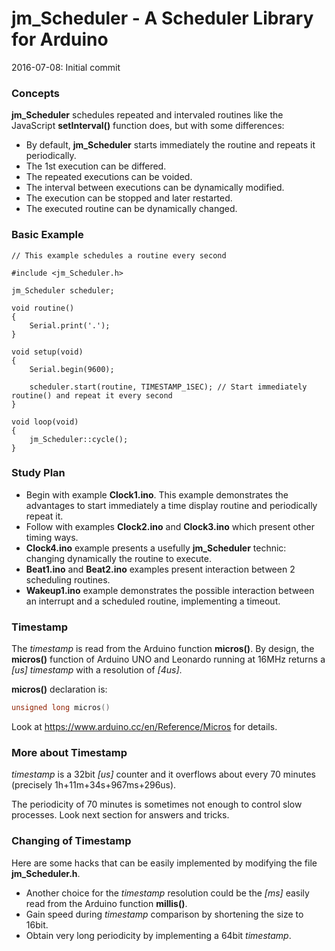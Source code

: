 # jm_Scheduler - A Scheduler Library for Arduino

2016-07-08: Initial commit

### Concepts

**jm_Scheduler** schedules repeated and intervaled routines like the JavaScript **setInterval()** function does, but with some differences:

- By default, **jm_Scheduler** starts immediately the routine and repeats it periodically.
- The 1st execution can be differed.
- The repeated executions can be voided.
- The interval between executions can be dynamically modified.
- The execution can be stopped and later restarted.
- The executed routine can be dynamically changed.

### Basic Example

	// This example schedules a routine every second
	
	#include <jm_Scheduler.h>
  
	jm_Scheduler scheduler;
	
	void routine()
	{
		Serial.print('.');
	}
  
	void setup(void)
	{
		Serial.begin(9600);
		
		scheduler.start(routine, TIMESTAMP_1SEC); // Start immediately routine() and repeat it every second
	}
  
	void loop(void)
	{
		jm_Scheduler::cycle();
	}

### Study Plan

- Begin with example **Clock1.ino**. This example demonstrates the advantages to start immediately a time display routine and periodically repeat it.
- Follow with examples **Clock2.ino** and **Clock3.ino** which present other timing ways.
- **Clock4.ino** example presents a usefully **jm_Scheduler** technic: changing dynamically the routine to execute.
- **Beat1.ino** and **Beat2.ino** examples present interaction between 2 scheduling routines.
- **Wakeup1.ino** example demonstrates the possible interaction between an interrupt and a scheduled routine, implementing a timeout.

### Timestamp

The _timestamp_ is read from the Arduino function **micros()**.
By design, the **micros()** function of Arduino UNO and Leonardo running at 16MHz returns a _[us]_ _timestamp_ with a resolution of _[4us]_.

**micros()** declaration is:

```C
unsigned long micros()
```

Look at https://www.arduino.cc/en/Reference/Micros for details.

### More about Timestamp

_timestamp_ is a 32bit _[us]_ counter and it overflows about every 70 minutes (precisely 1h+11m+34s+967ms+296us).

The periodicity of 70 minutes is sometimes not enough to control slow processes.
Look next section for answers and tricks.

### Changing of Timestamp

Here are some hacks that can be easily implemented by modifying the file **jm_Scheduler.h**.

- Another choice for the _timestamp_ resolution could be the _[ms]_ easily read from the Arduino function **millis()**. 
- Gain speed during _timestamp_ comparison by shortening the size to 16bit.
- Obtain very long periodicity by implementing a 64bit _timestamp_.
